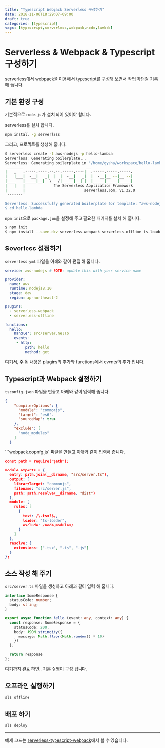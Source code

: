 ```yaml
---
title: "Typescript Webpack Serverless 구성하기"
date: 2018-11-06T18:29:07+09:00
draft: true
categories: [typescript]
tags: [typescript,serverless,webpack,node,lambda]
---
```




# Serverless & Webpack & Typescript 구성하기

serverless에서 webpack을 이용해서 typescript를 구성해 보면서 작업 하던걸 기록 해 둡니다.





## 기본 환경 구성

기본적으로 `node.js`가 설치 되어 있어야 합니다.

serverless를 설치 합니다.

```bash
npm install -g serverless
```



그리고, 프로젝트를 생성해 줍니다.

```bash
$ serverless create -t aws-nodejs -p hello-lambda
Serverless: Generating boilerplate...
Serverless: Generating boilerplate in "/home/gyuha/workspace/hello-lambda"
 _______                             __
|   _   .-----.----.--.--.-----.----|  .-----.-----.-----.
|   |___|  -__|   _|  |  |  -__|   _|  |  -__|__ --|__ --|
|____   |_____|__|  \___/|_____|__| |__|_____|_____|_____|
|   |   |             The Serverless Application Framework
|       |                           serverless.com, v1.32.0
 -------'

Serverless: Successfully generated boilerplate for template: "aws-nodejs"
$ cd hello-lambda
```



`npm init`으로 `package.jon`을 설정해 주고 필요한 패키지를 설치 해 줍니다.

```bash
$ npm init
$ npm install --save-dev serverless-webpack serverless-offline ts-loader typescript webpack
```







## Severless 설정하기

`serverless.yml` 파일을 아래와 같이 편집 해 줍니다.

```yaml
service: aws-nodejs # NOTE: update this with your service name

provider:
  name: aws
  runtime: nodejs8.10
  stage: dev
  region: ap-northeast-2

plugins:
  - serverless-webpack
  - serverless-offline

functions:
  hello:
    handler: src/server.hello
    events:
     - http:
         path: hello
         method: get

```

여기서, 주 된 내용은 plugins의 추가와 functions에서 events의 추가 입니다.





## Typescript과 Webpack 설정하기

`tsconfig.json` 파일을 만들고 아래와 같이 입력해 줍니다.

```json
{
    "compilerOptions": {
      "module": "commonjs",
      "target": "es6",
      "sourceMap": true
    },
    "exclude": [
      "node_modules"
    ]
  }
```





```webpack.copnfg.js` 파일을 만들고 아래와 같이 입력해 줍니다.

```json
const path = require("path");

module.exports = {
  entry: path.join(__dirname, "src/server.ts"),
  output: {
    libraryTarget: "commonjs",
    filename: "src/server.js",
    path: path.resolve(__dirname, "dist")
  },
  module: {
    rules: [
      {
        test: /\.tsx?$/,
        loader: "ts-loader",
        exclude: /node_modules/
      }
    ]
  },
  resolve: {
    extensions: [".tsx", ".ts", ".js"]
  }
};

```


## 소스 작성 해 주기

`src/server.ts` 파일을 생성하고 아래과 같이 입력 해 줍니다.

```typescript
interface SomeResponse {
  statusCode: number;
  body: string;
}

export async function hello (event: any, context: any) {
  const response: SomeResponse = {
    statusCode: 200,
    body: JSON.stringify({
      message: Math.floor(Math.random() * 10)
    })
  };

  return response
};
```

여기까지 완료 하면.. 기본 실행이 구성 됩니다.





## 오프라인 실행하기

```bash
sls offline
```



## 배포 하기

```bash
sls deploy
```

----


예제 코드는 [serverless-typescript-webpack](https://github.com/gyuha/serverless-typescript-webpack)에서 볼 수 있습니다.

